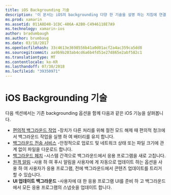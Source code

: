 ```yaml
---
title: iOS Backgrounding 기술
description: '이 문서는 iOS의 backgrounding 다양 한 기술을 설명 하는 지침에 연결: 백그라운드 작업, 백그라운드 전송 서비스, 백그라운드 페치 및 원격 알림.'
ms.prod: xamarin
ms.assetid: 011A8D48-1CDC-486A-A2B0-C4946118E7A9
ms.technology: xamarin-ios
author: bradumbaugh
ms.author: brumbaug
ms.date: 03/18/2017
ms.openlocfilehash: 33c4613e3698556b41a0d01acf2a4ac359ca5dd8
ms.sourcegitcommit: aa9b9b203ab4cd6a6b4fd51e27d865e2abf582c1
ms.translationtype: MT
ms.contentlocale: ko-KR
ms.lasthandoff: 07/30/2018
ms.locfileid: "39350971"
---
```

# <a name="ios-backgrounding-techniques"></a>iOS Backgrounding 기술

다음 섹션에서는 기존 backgrounding 옵션을 함께 다음과 같은 iOS 기능을 살펴봅니다.

-  [편의적 백그라운드 작업](~/ios/app-fundamentals/backgrounding/ios-backgrounding-techniques/ios-backgrounding-with-tasks.md#background_tasks_in_iOS_7) -장치가 다른 처리를 위해 절전 모드 해제 때 편의적 청크에서 백그라운드 작업을 실행 하 여 배터리를 유지 합니다.
-  [백그라운드 전송 서비스](~/ios/app-fundamentals/backgrounding/ios-backgrounding-techniques/ios-backgrounding-with-tasks.md#background-transfers) -안정적으로 업로드 및 네트워크 상태 또는 파일 크기에 관계 없이 파일을 다운로드 합니다.
-  [백그라운드 페치](~/ios/app-fundamentals/backgrounding/ios-backgrounding-techniques/updating-an-application-in-the-background.md#background_fetch) -시스템 간격으로 백그라운드에서 응용 프로그램을 새로 고칩니다.
-  [원격 알림](~/ios/app-fundamentals/backgrounding/ios-backgrounding-techniques/updating-an-application-in-the-background.md#remote_notifications) -사용 하 여 푸시 알림을 사용자에 게 자동으로 업데이트 하는 옵션을 사용 하 여 사용자가 응용 프로그램, 전에 백그라운드에서 콘텐츠 업데이트를 트리거할 수 있습니다.
-  **UI 업데이트 백그라운드** -사용자에 대 한 응용 프로그램 UI를 준비 하 고 백그라운드에서 모든 응용 프로그램의 스냅숏을 업데이트 합니다.

